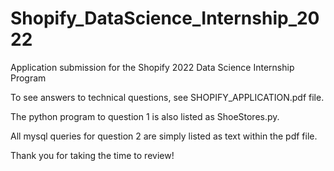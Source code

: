 # Shopify_DataScience_Internship_2022
Application submission for the Shopify 2022 Data Science Internship Program

To see answers to technical questions, see SHOPIFY_APPLICATION.pdf file. 

The python program to question 1 is also listed as ShoeStores.py.

All mysql queries for question 2 are simply listed as text within the pdf file. 

Thank you for taking the time to review!

